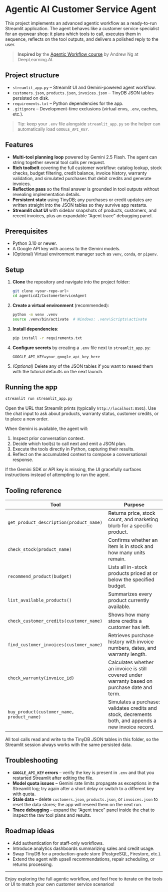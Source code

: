 # Agentic AI Customer Service Agent

This project implements an advanced agentic workflow as a ready-to-run Streamlit application. The agent behaves like a customer service specialist for an eyewear shop: it plans which tools to call, executes them in sequence, reflects on the tool outputs, and delivers a polished reply to the user.

> **Inspired by** the [Agentic Workflow course](https://www.deeplearning.ai) by Andrew Ng at DeepLearning.AI.

## Project structure

- `streamlit_app.py` – Streamlit UI and Gemini-powered agent workflow.
- `customers.json`, `products.json`, `invoices.json` – TinyDB JSON tables persisted on disk.
- `requirements.txt` – Python dependencies for the app.
- `.gitignore` – Development-time exclusions (virtual envs, `.env`, caches, etc.).

> Tip: keep your `.env` file alongside `streamlit_app.py` so the helper can automatically load `GOOGLE_API_KEY`.

## Features

- **Multi-tool planning loop** powered by Gemini 2.5 Flash. The agent can string together several tool calls per request.
- **Rich toolbelt** covering the full customer workflow: catalog lookup, stock checks, budget filtering, credit balance, invoice history, warranty validation, and simulated purchases that debit credits and generate invoices.
- **Reflection pass** so the final answer is grounded in tool outputs without revealing implementation details.
- **Persistent state** using TinyDB; any purchases or credit updates are written straight into the JSON tables so they survive app restarts.
- **Streamlit chat UI** with sidebar snapshots of products, customers, and recent invoices, plus an expandable “Agent trace” debugging panel.

## Prerequisites

- Python 3.10 or newer.
- A Google API key with access to the Gemini models.
- (Optional) Virtual environment manager such as `venv`, `conda`, or `pipenv`.

## Setup

1. **Clone** the repository and navigate into the project folder:
   ```bash
   git clone <your-repo-url>
   cd agenticAI/CustomerServiceAgent
   ```

2. **Create a virtual environment** (recommended):
   ```bash
   python -m venv .venv
   source .venv/bin/activate  # Windows: .venv\Scripts\activate
   ```

3. **Install dependencies**:
   ```bash
   pip install -r requirements.txt
   ```

4. **Configure secrets** by creating a `.env` file next to `streamlit_app.py`:
   ```env
   GOOGLE_API_KEY=your_google_api_key_here
   ```

5. *(Optional)* Delete any of the JSON tables if you want to reseed them with the tutorial defaults on the next launch.

## Running the app

```bash
streamlit run streamlit_app.py
```

Open the URL that Streamlit prints (typically `http://localhost:8501`). Use the chat input to ask about products, warranty status, customer credits, or to place a new order.

When Gemini is available, the agent will:
1. Inspect prior conversation context.
2. Decide which tool(s) to call next and emit a JSON plan.
3. Execute the tools directly in Python, capturing their results.
4. Reflect on the accumulated context to compose a conversational response.

If the Gemini SDK or API key is missing, the UI gracefully surfaces instructions instead of attempting to run the agent.

## Tooling reference

| Tool | Purpose |
| ---- | ------- |
| `get_product_description(product_name)` | Returns price, stock count, and marketing blurb for a specific product. |
| `check_stock(product_name)` | Confirms whether an item is in stock and how many units remain. |
| `recommend_product(budget)` | Lists all in-stock products priced at or below the specified budget. |
| `list_available_products()` | Summarizes every product currently available. |
| `check_customer_credits(customer_name)` | Shows how many store credits a customer has left. |
| `find_customer_invoices(customer_name)` | Retrieves purchase history with invoice numbers, dates, and warranty length. |
| `check_warranty(invoice_id)` | Calculates whether an invoice is still covered under warranty based on purchase date and term. |
| `buy_product(customer_name, product_name)` | Simulates a purchase: validates credits and stock, decrements both, and appends a new invoice record. |

All tool calls read and write to the TinyDB JSON tables in this folder, so the Streamlit session always works with the same persisted data.

## Troubleshooting

- **`GOOGLE_API_KEY` errors** – verify the key is present in `.env` and that you restarted Streamlit after editing the file.
- **Model quota issues** – Gemini rate limits propagate as exceptions in the Streamlit log; try again after a short delay or switch to a different key with quota.
- **Stale data** – delete `customers.json`, `products.json`, or `invoices.json` to reset the data stores; the app will reseed them on the next run.
- **Trace debugging** – expand the “Agent trace” panel inside the chat to inspect the raw tool plans and results.

## Roadmap ideas

- Add authentication for staff-only workflows.
- Introduce analytics dashboards summarizing sales and credit usage.
- Swap TinyDB for a production-grade store (PostgreSQL, Firestore, etc.).
- Extend the agent with upsell recommendations, repair scheduling, or returns processing.

---

Enjoy exploring the full agentic workflow, and feel free to iterate on the tools or UI to match your own customer service scenarios!

